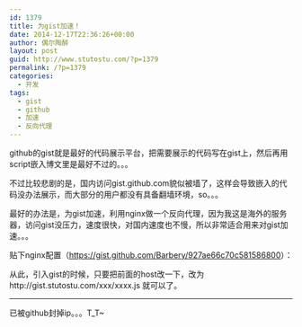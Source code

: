```yaml
---
id: 1379
title: 为gist加速！
date: 2014-12-17T22:36:26+00:00
author: 偶尔陶醉
layout: post
guid: http://www.stutostu.com/?p=1379
permalink: /?p=1379
categories:
  - 开发
tags:
  - gist
  - github
  - 加速
  - 反向代理
---
```


github的gist就是最好的代码展示平台，把需要展示的代码写在gist上，然后再用script嵌入博文里是最好不过的。。。

不过比较悲剧的是，国内访问gist.github.com貌似被墙了，这样会导致嵌入的代码没办法展示，而大部分的用户都没有具备翻墙环境，so。。。

最好的办法是，为gist加速，利用nginx做一个反向代理，因为我这是海外的服务器，访问gist没压力，速度很快，对国内速度也不慢，所以非常适合用来对gist加速。。。

贴下nginx配置（<https://gist.github.com/Barbery/927ae66c70c581586800>）：



从此，引入gist的时候，只要把前面的host改一下，改为http://gist.stutostu.com/xxx/xxxx.js 就可以了。

----------

已被github封掉ip。。。T_T~